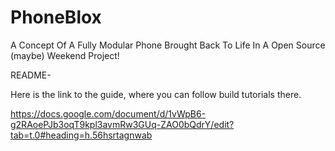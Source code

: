 # PhoneBlox
A Concept Of A Fully Modular Phone Brought Back To Life In A Open Source (maybe) Weekend Project!

README-

Here is the link to the guide, where you can follow build tutorials there.

https://docs.google.com/document/d/1vWpB6-g2RAoePJb3oqT9kpl3avmRw3GUq-ZAO0bQdrY/edit?tab=t.0#heading=h.56hsrtagnwab
